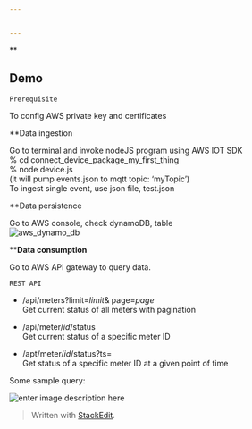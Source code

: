 ```yaml
---


---
```


<p>**</p>
<h2 id="demo">Demo</h2>
<pre><code>Prerequisite
</code></pre>
<p>To config AWS private key and certificates</p>
<p>**Data ingestion</p>
<p>Go to terminal and invoke nodeJS program using  AWS IOT SDK<br>
% cd connect_device_package_my_first_thing<br>
% node device.js<br>
(it will pump events.json to mqtt topic: ‘myTopic’)<br>
To ingest single event, use json file, test.json</p>
<p>**Data persistence</p>
<p>Go to AWS console, check dynamoDB, table<br>
<img src="https://s3.amazonaws.com/mchen62/smart_parking_dynamo.png" alt="aws_dynamo_db"></p>
<p>**<strong>Data consumption</strong></p>
<p>Go to AWS API gateway to query data.</p>
<pre><code>REST API
</code></pre>
<ul>
<li>
<p>/api/meters?limit=<em>limit</em>&amp; page=<em>page</em><br>
Get current status of all meters with pagination</p>
</li>
<li>
<p>/api/meter/<em>id</em>/status<br>
Get current status of a specific meter ID</p>
</li>
<li>
<p>/apt/meter/<em>id</em>/status?ts=<br>
Get status of a specific meter ID at a given point of time</p>
</li>
</ul>
<p>Some sample query:</p>
<p><img src="https://s3.amazonaws.com/mchen62/smart_parking_dynamo.png" alt="enter image description here"></p>
<blockquote>
<p>Written with <a href="https://stackedit.io/">StackEdit</a>.</p>
</blockquote>

